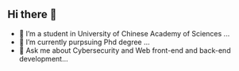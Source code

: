 ## Hi there 👋


- 🔭 I’m a student in University of Chinese Academy of Sciences ...
- 🌱 I’m currently purpsuing Phd degree ...
- 💬 Ask me about Cybersecurity and Web front-end and back-end development...

